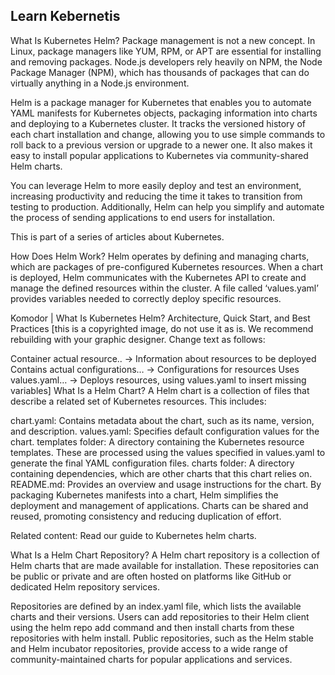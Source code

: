 ## Learn Kebernetis

What Is Kubernetes Helm? 
Package management is not a new concept. In Linux, package managers like YUM, RPM, or APT are essential for installing and removing packages. Node.js developers rely heavily on NPM, the Node Package Manager (NPM), which has thousands of packages that can do virtually anything in a Node.js environment.

Helm is a package manager for Kubernetes that enables you to automate YAML manifests for Kubernetes objects, packaging information into charts and deploying to a Kubernetes cluster. It tracks the versioned history of each chart installation and change, allowing you to use simple commands to roll back to a previous version or upgrade to a newer one. It also makes it easy to install popular applications to Kubernetes via community-shared Helm charts.

You can leverage Helm to more easily deploy and test an environment, increasing productivity and reducing the time it takes to transition from testing to production. Additionally, Helm can help you simplify and automate the process of sending applications to end users for installation.

This is part of a series of articles about Kubernetes.

How Does Helm Work?
Helm operates by defining and managing charts, which are packages of pre-configured Kubernetes resources. When a chart is deployed, Helm communicates with the Kubernetes API to create and manage the defined resources within the cluster. A file called ‘values.yaml’ provides variables needed to correctly deploy specific resources.

Komodor | What Is Kubernetes Helm? Architecture, Quick Start, and Best Practices
[this is a copyrighted image, do not use it as is. We recommend rebuilding with your graphic designer. Change text as follows:

Container actual resource.. → Information about resources to be deployed
Contains actual configurations… → Configurations for resources 
Uses values.yaml… -> Deploys resources, using values.yaml to insert missing variables]
What Is a Helm Chart?
A Helm chart is a collection of files that describe a related set of Kubernetes resources. This includes:

chart.yaml: Contains metadata about the chart, such as its name, version, and description.
values.yaml: Specifies default configuration values for the chart.
templates folder: A directory containing the Kubernetes resource templates. These are processed using the values specified in values.yaml to generate the final YAML configuration files.
charts folder: A directory containing dependencies, which are other charts that this chart relies on.
README.md: Provides an overview and usage instructions for the chart.
By packaging Kubernetes manifests into a chart, Helm simplifies the deployment and management of applications. Charts can be shared and reused, promoting consistency and reducing duplication of effort.

Related content: Read our guide to Kubernetes helm charts.

What Is a Helm Chart Repository?
A Helm chart repository is a collection of Helm charts that are made available for installation. These repositories can be public or private and are often hosted on platforms like GitHub or dedicated Helm repository services.

Repositories are defined by an index.yaml file, which lists the available charts and their versions. Users can add repositories to their Helm client using the helm repo add command and then install charts from these repositories with helm install. Public repositories, such as the Helm stable and Helm incubator repositories, provide access to a wide range of community-maintained charts for popular applications and services.


